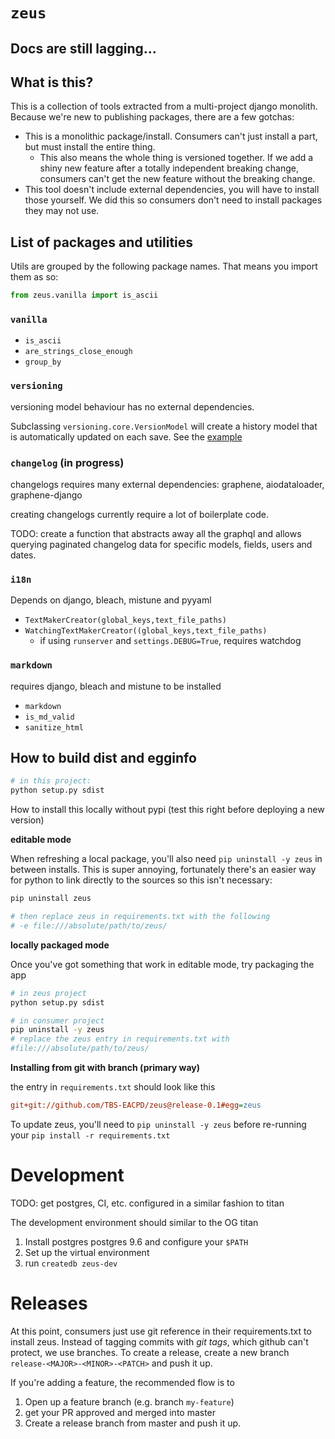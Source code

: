 # `zeus` 


## Docs are still lagging...

## What is this?

This is a collection of tools extracted from a multi-project django monolith. Because we're new to publishing packages, there are a few gotchas:

- This is a monolithic package/install. Consumers can't just install a part, but must install the entire thing. 
  - This also means the whole thing is versioned together. If we add a shiny new feature after a totally independent breaking change, consumers can't get the new feature without the breaking change.
- This tool doesn't include external dependencies, you will have to install those yourself. We did this so consumers don't need to install packages they may not use.

## List of packages and utilities

Utils are grouped by the following package names. That means you import them as so: 
```python
from zeus.vanilla import is_ascii
```

### `vanilla` 

- `is_ascii`
- `are_strings_close_enough`
- `group_by`


### `versioning`

versioning model behaviour has no external dependencies.

Subclassing `versioning.core.VersionModel` will create a history model that is automatically updated on each save. See the [example](./django_sample/models.py) 

### `changelog` (in progress)

changelogs requires many external dependencies: graphene, aiodataloader, graphene-django

creating changelogs currently require a lot of boilerplate code. 

TODO: create a function that abstracts away all the graphql and allows querying paginated changelog data for specific models, fields, users and dates. 


### `i18n`

Depends on django, bleach, mistune and pyyaml

- `TextMakerCreator(global_keys,text_file_paths)`
- `WatchingTextMakerCreator((global_keys,text_file_paths)`
  - if using `runserver` and `settings.DEBUG=True`, requires watchdog

### `markdown`

requires django, bleach and mistune to be installed

- `markdown`
- `is_md_valid`
- `sanitize_html`

## How to build dist and egginfo

```bash
# in this project:
python setup.py sdist
```

How to install this locally without pypi (test this right before deploying a new version)


**editable mode**

When refreshing a local package, you'll also need `pip uninstall -y zeus` in between installs. This is super annoying, fortunately there's an easier way for python to link directly to the sources so this isn't necessary:

```bash
pip uninstall zeus

# then replace zeus in requirements.txt with the following
# -e file:///absolute/path/to/zeus/

```

**locally packaged mode**

Once you've got something that work in editable mode, try packaging the app

```bash
# in zeus project
python setup.py sdist

# in consumer project
pip uninstall -y zeus
# replace the zeus entry in requirements.txt with 
#file:///absolute/path/to/zeus/
```

**Installing from git with branch (primary way)**

the entry in `requirements.txt` should look like this 

```ini
git+git://github.com/TBS-EACPD/zeus@release-0.1#egg=zeus
```

To update zeus, you'll need to `pip uninstall -y zeus` before re-running your `pip install -r requirements.txt`  


# Development

TODO: get postgres, CI, etc. configured in a similar fashion to titan

The development environment should similar to the OG titan

1. Install postgres postgres 9.6 and configure your `$PATH`
2. Set up the virtual environment 
3. run `createdb zeus-dev`


# Releases

At this point, consumers just use git reference in their requirements.txt to install zeus. Instead of tagging commits with _git tags_, which github can't protect, we use branches. To create a release, create a new branch `release-<MAJOR>-<MINOR>-<PATCH>` and push it up. 

If you're adding a feature, the recommended flow is to 

1. Open up a feature branch (e.g. branch `my-feature`)
2. get your PR approved and merged into master
3. Create a release branch from master and push it up. 